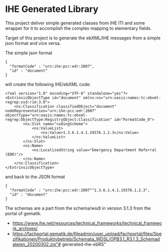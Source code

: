 # IHE Generated Library
This project deliver simple generated classes from IHE ITI and some wrapper for it to accomplish the complex mapping to elementary fields.

Target of this project is to generate the ebXML/IHE messages from a simple json format and vice versa.

The simple json format
```
{
  "formatCode" : "urn:ihe:pcc:edr:2007",
  "id" : "document"
} 
```
will create the following IHE/ebXML code:
```
<?xml version="1.0" encoding="UTF-8" standalone="yes"?>
<ExtrinsicObjectType id="document" xmlns:ns="urn:oasis:names:tc:ebxml-regrep:xsd:rim:3.0">
    <ns:Classification classifiedObject="document" nodeRepresentation="urn:ihe:pcc:edr:2007" objectType="urn:oasis:names:tc:ebxml-regrep:ObjectType:RegistryObject:Classification" id="FormatCode_0">
        <ns:Slot name="codingScheme">
            <ns:ValueList>
                <ns:Value>1.3.6.1.4.1.19376.1.2.3</ns:Value>
            </ns:ValueList>
        </ns:Slot>
        <ns:Name>
            <ns:LocalizedString value="Emergency Department Referral (EDR)"/>
        </ns:Name>
    </ns:Classification>
</ExtrinsicObjectType>
```
and back to the JSON format
```
{
  "formatCode" : "urn:ihe:pcc:edr:2007^^1.3.6.1.4.1.19376.1.2.3",
  "id" : "document"
} 
```

The schemas are a part from the schema/wsdl in version 3.1.3 from the portal of gematik. 

* https://www.ihe.net/resources/technical_frameworks/technical_framework_archives/
* https://fachportal.gematik.de/fileadmin/user_upload/fachportal/files/Spezifikationen/Produktivbetrieb/Schemata_WDSL/OPB3.1_R3.1.3_Schemadateien_20200302.zip"# generated-ihe-ebRS" 
